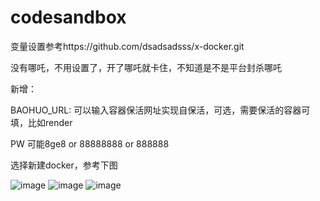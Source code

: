 # codesandbox

变量设置参考https://github.com/dsadsadsss/x-docker.git

没有哪吒，不用设置了，开了哪吒就卡住，不知道是不是平台封杀哪吒

新增：

BAOHUO_URL: 可以输入容器保活网址实现自保活，可选，需要保活的容器可填，比如render

PW 可能8ge8  or  88888888  or 888888    

选择新建docker，参考下图

 ![image](https://github.com/seav1/ML-codesandbox/blob/main/sd.PNG)
 ![image](https://github.com/seav1/ML-codesandbox/blob/main/sd2.PNG)
 ![image](https://github.com/seav1/ML-codesandbox/blob/main/sd3.PNG)
